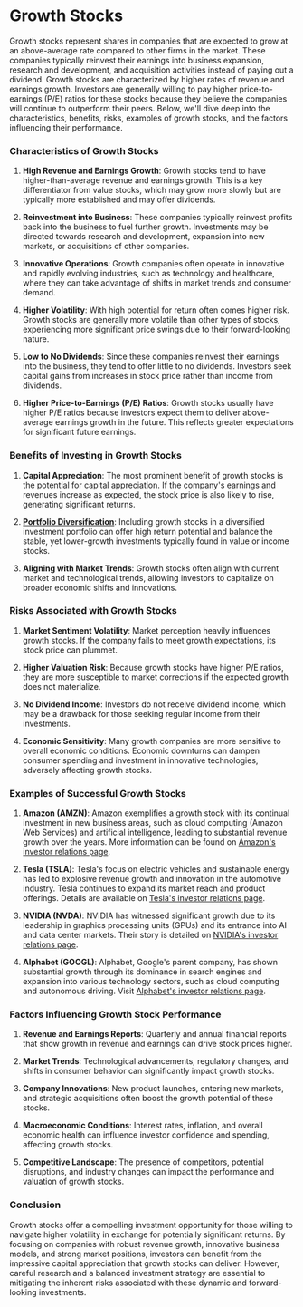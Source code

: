 # Growth Stocks

Growth stocks represent shares in companies that are expected to grow at an above-average rate compared to other firms in the market. These companies typically reinvest their earnings into business expansion, research and development, and acquisition activities instead of paying out a dividend. Growth stocks are characterized by higher rates of revenue and earnings growth. Investors are generally willing to pay higher price-to-earnings (P/E) ratios for these stocks because they believe the companies will continue to outperform their peers. Below, we'll dive deep into the characteristics, benefits, risks, examples of growth stocks, and the factors influencing their performance.

### Characteristics of Growth Stocks

1. **High Revenue and Earnings Growth**: Growth stocks tend to have higher-than-average revenue and earnings growth. This is a key differentiator from value stocks, which may grow more slowly but are typically more established and may offer dividends.
   
2. **Reinvestment into Business**: These companies typically reinvest profits back into the business to fuel further growth. Investments may be directed towards research and development, expansion into new markets, or acquisitions of other companies.

3. **Innovative Operations**: Growth companies often operate in innovative and rapidly evolving industries, such as technology and healthcare, where they can take advantage of shifts in market trends and consumer demand.

4. **Higher Volatility**: With high potential for return often comes higher risk. Growth stocks are generally more volatile than other types of stocks, experiencing more significant price swings due to their forward-looking nature.

5. **Low to No Dividends**: Since these companies reinvest their earnings into the business, they tend to offer little to no dividends. Investors seek capital gains from increases in stock price rather than income from dividends.

6. **Higher Price-to-Earnings (P/E) Ratios**: Growth stocks usually have higher P/E ratios because investors expect them to deliver above-average earnings growth in the future. This reflects greater expectations for significant future earnings.

### Benefits of Investing in Growth Stocks

1. **Capital Appreciation**: The most prominent benefit of growth stocks is the potential for capital appreciation. If the company's earnings and revenues increase as expected, the stock price is also likely to rise, generating significant returns.

2. **[Portfolio Diversification](../p/portfolio_diversification.md)**: Including growth stocks in a diversified investment portfolio can offer high return potential and balance the stable, yet lower-growth investments typically found in value or income stocks.

3. **Aligning with Market Trends**: Growth stocks often align with current market and technological trends, allowing investors to capitalize on broader economic shifts and innovations.

### Risks Associated with Growth Stocks

1. **Market Sentiment Volatility**: Market perception heavily influences growth stocks. If the company fails to meet growth expectations, its stock price can plummet.

2. **Higher Valuation Risk**: Because growth stocks have higher P/E ratios, they are more susceptible to market corrections if the expected growth does not materialize.

3. **No Dividend Income**: Investors do not receive dividend income, which may be a drawback for those seeking regular income from their investments.

4. **Economic Sensitivity**: Many growth companies are more sensitive to overall economic conditions. Economic downturns can dampen consumer spending and investment in innovative technologies, adversely affecting growth stocks.

### Examples of Successful Growth Stocks

1. **Amazon (AMZN)**: Amazon exemplifies a growth stock with its continual investment in new business areas, such as cloud computing (Amazon Web Services) and artificial intelligence, leading to substantial revenue growth over the years. More information can be found on [Amazon's investor relations page](https://www.amazon.com/ir).

2. **Tesla (TSLA)**: Tesla's focus on electric vehicles and sustainable energy has led to explosive revenue growth and innovation in the automotive industry. Tesla continues to expand its market reach and product offerings. Details are available on [Tesla's investor relations page](https://ir.tesla.com).

3. **NVIDIA (NVDA)**: NVIDIA has witnessed significant growth due to its leadership in graphics processing units (GPUs) and its entrance into AI and data center markets. Their story is detailed on [NVIDIA's investor relations page](https://investor.nvidia.com).

4. **Alphabet (GOOGL)**: Alphabet, Google's parent company, has shown substantial growth through its dominance in search engines and expansion into various technology sectors, such as cloud computing and autonomous driving. Visit [Alphabet's investor relations page](https://abc.xyz/investor).

### Factors Influencing Growth Stock Performance

1. **Revenue and Earnings Reports**: Quarterly and annual financial reports that show growth in revenue and earnings can drive stock prices higher.

2. **Market Trends**: Technological advancements, regulatory changes, and shifts in consumer behavior can significantly impact growth stocks.

3. **Company Innovations**: New product launches, entering new markets, and strategic acquisitions often boost the growth potential of these stocks.

4. **Macroeconomic Conditions**: Interest rates, inflation, and overall economic health can influence investor confidence and spending, affecting growth stocks.

5. **Competitive Landscape**: The presence of competitors, potential disruptions, and industry changes can impact the performance and valuation of growth stocks.

### Conclusion

Growth stocks offer a compelling investment opportunity for those willing to navigate higher volatility in exchange for potentially significant returns. By focusing on companies with robust revenue growth, innovative business models, and strong market positions, investors can benefit from the impressive capital appreciation that growth stocks can deliver. However, careful research and a balanced investment strategy are essential to mitigating the inherent risks associated with these dynamic and forward-looking investments.
